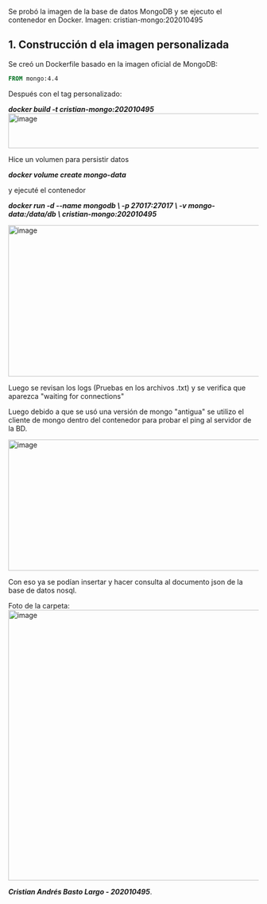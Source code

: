 Se probó la imagen de la base de datos MongoDB y se ejecuto el contenedor en Docker. 
Imagen: cristian-mongo:202010495

## 1. Construcción d ela imagen personalizada

Se creó un Dockerfile basado en la imagen oficial de MongoDB:

```dockerfile
FROM mongo:4.4
```
Después con el tag personalizado:

***docker build -t cristian-mongo:202010495***
<img width="739" height="70" alt="image" src="https://github.com/user-attachments/assets/ca6d7487-1c58-4340-b008-6bc40c51e1b3" />

Hice un volumen para persistir datos

***docker volume create mongo-data***

 y ejecuté el contenedor

 ***docker run -d --name mongodb \ -p 27017:27017 \ -v mongo-data:/data/db \ cristian-mongo:202010495***

 <img width="1595" height="305" alt="image" src="https://github.com/user-attachments/assets/8c77c61e-e9a1-4563-8c92-764bd214a5c1" />

Luego se revisan los logs (Pruebas en los archivos .txt) y se verifica que aparezca "waiting for connections"

Luego debido a que se usó una versión de mongo "antigua" se utilizo el cliente de mongo dentro del contenedor para probar el ping al servidor de la BD.

<img width="837" height="264" alt="image" src="https://github.com/user-attachments/assets/29aca9e2-0f09-4f40-be70-c153951a8284" />

Con eso ya se podían insertar y hacer consulta al documento json de la base de datos nosql.

Foto de la carpeta:
<img width="878" height="545" alt="image" src="https://github.com/user-attachments/assets/2ea82b84-9cf7-48cb-a772-80098f26d85b" />

***Cristian Andrés Basto Largo - 202010495***. 
